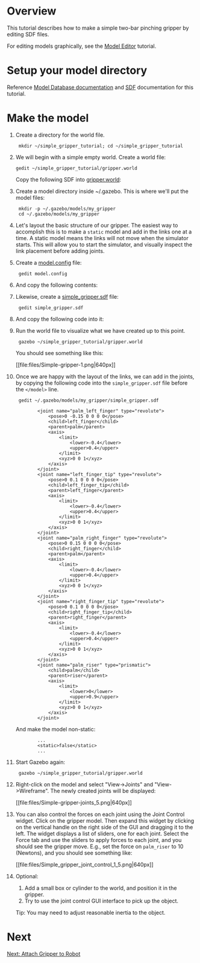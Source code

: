 # Overview

This tutorial describes how to make a simple two-bar pinching gripper by
editing SDF files.

For editing models graphically, see the
[Model Editor](http://gazebosim.org/tutorials?tut=model_editor&cat=build_robot)
tutorial.

# Setup your model directory

Reference [Model Database documentation](http://gazebosim.org/tutorials?tut=model_structure&cat=build_robot) and [SDF](http://gazebosim.org/sdf) documentation for this tutorial.

# Make the model

1. Create a directory for the world file.

        mkdir ~/simple_gripper_tutorial; cd ~/simple_gripper_tutorial


1.  We will begin with a simple empty world.  Create a world file:

        gedit ~/simple_gripper_tutorial/gripper.world

    Copy the following SDF into [gripper.world](http://github.com/osrf/gazebo_tutorials/raw/master/simple_gripper/files/gripper.world):

    <include src='http://github.com/osrf/gazebo_tutorials/raw/master/simple_gripper/files/gripper.world' />


1. Create a model directory inside ~/.gazebo. This is where we'll put the model files:

        mkdir -p ~/.gazebo/models/my_gripper
        cd ~/.gazebo/models/my_gripper

1. Let's layout the basic structure of our gripper. The easiest way to accomplish this is to make a `static` model and add in the links one at a time. A static model means the links will not move when the simulator starts. This will allow you to start the simulator, and visually inspect the link placement before adding joints.

1. Create a [model.config](http://github.com/osrf/gazebo_tutorials/raw/master/simple_gripper/files/model.config) file:

        gedit model.config

1. And copy the following contents:

    <include src='http://github.com/osrf/gazebo_tutorials/raw/master/simple_gripper/files/model.config' />

1. Likewise, create a
[simple_gripper.sdf](http://github.com/osrf/gazebo_tutorials/raw/master/simple_gripper/files/simple_gripper.sdf)
file:

        gedit simple_gripper.sdf

1. And copy the following code into it:

    <include src='http://github.com/osrf/gazebo_tutorials/raw/master/simple_gripper/files/simple_gripper.sdf' />

1. Run the world file to visualize what we have created up to this point.

        gazebo ~/simple_gripper_tutorial/gripper.world

    You should see something like this:

    [[file:files/Simple-gripper-1.png|640px]]

1. Once we are happy with the layout of the links, we can add in the joints, by copying the following code into the `simple_gripper.sdf` file before the `</model>` line.

        gedit ~/.gazebo/models/my_gripper/simple_gripper.sdf

    ~~~
            <joint name="palm_left_finger" type="revolute">
                <pose>0 -0.15 0 0 0 0</pose>
                <child>left_finger</child>
                <parent>palm</parent>
                <axis>
                    <limit>
                        <lower>-0.4</lower>
                        <upper>0.4</upper>
                    </limit>
                    <xyz>0 0 1</xyz>
                </axis>
            </joint>
            <joint name="left_finger_tip" type="revolute">
                <pose>0 0.1 0 0 0 0</pose>
                <child>left_finger_tip</child>
                <parent>left_finger</parent>
                <axis>
                    <limit>
                        <lower>-0.4</lower>
                        <upper>0.4</upper>
                    </limit>
                    <xyz>0 0 1</xyz>
                </axis>
            </joint>
            <joint name="palm_right_finger" type="revolute">
                <pose>0 0.15 0 0 0 0</pose>
                <child>right_finger</child>
                <parent>palm</parent>
                <axis>
                    <limit>
                        <lower>-0.4</lower>
                        <upper>0.4</upper>
                    </limit>
                    <xyz>0 0 1</xyz>
                </axis>
            </joint>
            <joint name="right_finger_tip" type="revolute">
                <pose>0 0.1 0 0 0 0</pose>
                <child>right_finger_tip</child>
                <parent>right_finger</parent>
                <axis>
                    <limit>
                        <lower>-0.4</lower>
                        <upper>0.4</upper>
                    </limit>
                    <xyz>0 0 1</xyz>
                </axis>
            </joint>
            <joint name="palm_riser" type="prismatic">
                <child>palm</child>
                <parent>riser</parent>
                <axis>
                    <limit>
                        <lower>0</lower>
                        <upper>0.9</upper>
                    </limit>
                    <xyz>0 0 1</xyz>
                </axis>
            </joint>
    ~~~

    And make the model non-static:

    ~~~
            ...
            <static>false</static>
            ...
    ~~~

1. Start Gazebo again:

        gazebo ~/simple_gripper_tutorial/gripper.world

1. Right-click on the model and select "View->Joints" and "View->Wireframe". The newly created joints will be displayed:

    [[file:files/Simple-gripper-joints_5.png|640px]]

1. You can also control the forces on each joint using the Joint Control widget.  Click on the gripper model.  Then expand this widget by clicking on the vertical handle on the right side of the GUI and dragging it to the left. The widget displays a list of sliders, one for each joint. Select the Force tab and use the sliders to apply forces to each joint, and you should see the gripper move.  E.g., set the force on `palm_riser` to 10 (Newtons), and you should see something like:

    [[file:files/Simple_gripper_joint_control_1_5.png|640px]]

1. Optional:

    1.  Add a small box or cylinder to the world, and position it in the gripper.
    1.  Try to use the joint control GUI interface to pick up the object.

    Tip: You may need to adjust reasonable inertia to the object.

# Next

[Next: Attach Gripper to Robot](http://gazebosim.org/tutorials/?tut=attach_gripper)
